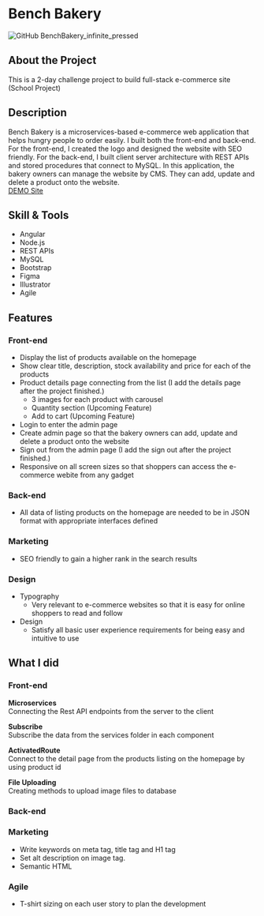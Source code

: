 # Bench Bakery

![GitHub BenchBakery_infinite_pressed](https://user-images.githubusercontent.com/95946408/188254918-60817c17-385d-48e9-b06c-51c399bce37b.gif)

## About the Project
This is a 2-day challenge project to build full-stack e-commerce site (School Project)

## Description
Bench Bakery is a microservices-based e-commerce web application that helps hungry people to order easily. I built both the front-end and back-end. For the front-end, I created the logo and designed the website with SEO friendly. For the back-end, I built client server architecture with REST APIs and stored procedures that connect to MySQL. In this application, the bakery owners can manage the website by CMS. They can add, update and delete a product onto the website.
<br>
[DEMO Site](https://machikayamauchi.me/benchbakery/home)

## Skill & Tools
- Angular
- Node.js
- REST APIs
- MySQL
- Bootstrap
- Figma
- Illustrator
- Agile

## Features
### Front-end
- Display the list of products available on the homepage
- Show clear title, description, stock availability and price for each of the products
- Product details page connecting from the list (I add the details page after the project finished.)
  - 3 images for each product with carousel
  - Quantity section (Upcoming Feature)
  - Add to cart (Upcoming Feature)
- Login to enter the admin page
- Create admin page so that the bakery owners can add, update and delete a product onto the website
- Sign out from the admin page (I add the sign out after the project finished.)
- Responsive on all screen sizes so that shoppers can access the e-commerce webite from any gadget

### Back-end
- All data of listing products on the homepage are needed to be in JSON format with appropriate interfaces defined

### Marketing
- SEO friendly to gain a higher rank in the search results

### Design
- Typography
  - Very relevant to e-commerce websites so that it is easy for online shoppers to read and follow
- Design
  - Satisfy all basic user experience requirements for being easy and intuitive to use

## What I did
### Front-end
**Microservices**<br>
Connecting the Rest API endpoints from the server to the client

**Subscribe**<br>
Subscribe the data from the services folder in each component

**ActivatedRoute**<br>
Connect to the detail page from the products listing on the homepage by using product id

**File Uploading**<br>
Creating methods to upload image files to database

### Back-end

### Marketing
- Write keywords on meta tag, title tag and H1 tag
- Set alt description on image tag.
- Semantic HTML

### Agile
- T-shirt sizing on each user story to plan the development



